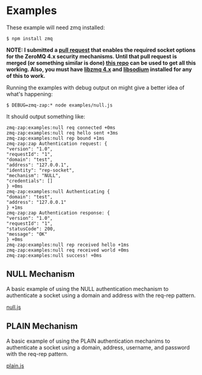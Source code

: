 # Examples

These example will need zmq installed:

	$ npm install zmq
	
**NOTE: I submitted a [pull request](https://github.com/JustinTulloss/zeromq.node/pull/278) that enables the required socket options for the ZeroMQ 4.x security mechanisms. Until that pull request is merged (or something similar is done) [this repo](https://github.com/msealand/zeromq.node) can be used to get all this working. Also, you must have [libzmq 4.x](http://zeromq.org/intro:get-the-software) and [libsodium](https://github.com/jedisct1/libsodium) installed for any of this to work.**

Running the examples with debug output on might give a better idea of what's happening:

	$ DEBUG=zmq-zap:* node examples/null.js
	
It should output something like:

	zmq-zap:examples:null req connected +0ms
	zmq-zap:examples:null req hello sent +3ms
	zmq-zap:examples:null rep bound +1ms
	zmq-zap:zap Authentication request: {
	"version": "1.0",
	"requestId": "1",
	"domain": "test",
	"address": "127.0.0.1",
	"identity": "rep-socket",
	"mechanism": "NULL",
	"credentials": []
	} +0ms
	zmq-zap:examples:null Authenticating {
	"domain": "test",
	"address": "127.0.0.1"
	} +1ms
	zmq-zap:zap Authentication response: {
	"version": "1.0",
	"requestId": "1",
	"statusCode": 200,
	"message": "OK"
	} +0ms
	zmq-zap:examples:null rep received hello +1ms
	zmq-zap:examples:null req received world +0ms
	zmq-zap:examples:null success! +0ms


## NULL Mechanism

A basic example of using the NULL authentication mechanism to authenticate a socket using a domain and address with the req-rep pattern.

[null.js](null.js)
	
## PLAIN Mechanism

A basic example of using the PLAIN authentication mechanims to authenticate a socket using a domain, address, username, and password with the req-rep pattern.

[plain.js](plain.js)
